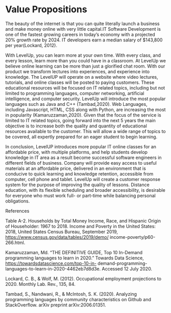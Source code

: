 # Value Propositions
The beauty of the internet is that you can quite literally launch a business and make money online with very little capital.IT Software Development is one of the fastest growing careers in today’s economy with a projected 20% growth rate by 2024. IT developers earn a median salary of $143,800  per year(Lockard, 2012).

With LevelUp, you can learn more at your own time. With every class, and every lesson, learn more than you could have in a classroom. At LevelUp we believe online learning can be more than just a glorified chat room. With our product we transform lectures into experiences, and experience into knowledge. The LevelUP will operate on a website where video lectures, tutorials, and online classes will be posted to paying customers. These educational resources will be focused on IT related topics, including but not limited to programming languages, computer networking, artificial intelligence, and computer security. LevelUp will introduce the most popular languages such as Java and C++ (Tambad,2020). Web Languages, including Javascript, HTML, CSS along with Python, are increasing the most in popularity (Kamaruzzaman,2020). Given that the focus of the service is limited to IT related topics, going forward into the next 5 years the main objective is to increase both the quality and quantity of educational resources available to the customer. This will allow a wide range of topics to be covered, all expertly prepared for an eager student to begin learning.

In conclusion, LevelUP introduces more popular IT online classes for an affordable price, with multiple platforms, and help students develop knowledge in IT area as a result become successful software engineers in different fields of business.   Company will provide easy access to useful materials at an affordable price, delivered in an environment that is conducive to quick learning and knowledge retention, accessible from computer, cell phone and tablet. LevelUp will create a customer response system for the purpose of improving the quality of lessons. Distance education, with its flexible scheduling and broader accessibility, is desirable for everyone  who must work full- or part-time while balancing personal obligations.

References

Table A-2. Households by Total Money Income, Race, and Hispanic Origin of Householder:
1967 to 2018. Income and Poverty in the United States: 2018, United States Census
Bureau, September 2019, https://www.census.gov/data/tables/2019/demo/
income-poverty/p60-266.html.

Kamaruzzaman, Md. “THE DEFINITIVE GUIDE, Top 10 In-Demand programming languages to
learn in 2020.” Towards Data Science, https://towardsdatascience.com/top-10-in-
demand-programming-languages-to-learn-in-2020-4462eb7d8d3e. Accessed
12 July 2020.

Lockard, C. B., & Wolf, M. (2012). Occupational employment projections to 2020. Monthly Lab. Rev., 135, 84.

Tambad, S., Nandwani, R., & McIntosh, S. K. (2020). Analyzing programming languages by community characteristics on Github and StackOverflow. arXiv preprint arXiv:2006.01351.
